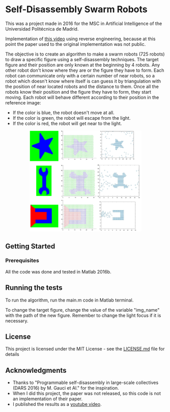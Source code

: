 
# Self-Disassembly Swarm Robots

This was a project made in 2016 for the MSC in Artificial Intelligence of the Universidad Politécnica de Madrid.

Implementation of [this video](https://www.youtube.com/watch?v=JanDNi4HEEA) using reverse engineering, because at this point the paper used to the original implementation was not public.

The objective is to create an algorithm to make a swarm robots (725 robots) to draw a specific figure using a self-disassembly techniques. The target figure and their position are only known at the beginning by 4 robots. 
Any other robot don't know where they are or the figure they have to form. Each robot can communicate only with a certain number of near robots, so a robot which doesn't know where itself is can guess it by triangulation with the position of near located robots and the distance to them.
Once all the robots know their position and the figure they have to form, they start moving. 
Each robot will behave different according to their position in the reference image:

* If the color is blue, the robot doesn't move at all.
* If the color is green, the robot will escape from the light.
* If the color is red, the robot will get near to the light.

<p align="center">
  <img src="imgs/experimentos.png" width="350" title="Example figures">
</p>



## Getting Started

### Prerequisites

All the code was done and tested in Matlab 2016b. 


## Running the tests

To run the algorithm, run the main.m code in Matlab terminal.

To change the target figure, change the value of the variable "img_name" with the path of the new figure. Remember to change the light focus if it is necessary.

## License

This project is licensed under the MIT License - see the [LICENSE.md](LICENSE.md) file for details

## Acknowledgments

* Thanks to "Programmable self-disassembly in large-scale collectives (DARS 2016) by M. Gauci et Al." for the inspiration.
* When I did this project, the paper was not released, so this code is not an implementation of their paper.
* I published the results as a [youtube video](https://www.youtube.com/watch?v=DWzoi9FwFqI).







